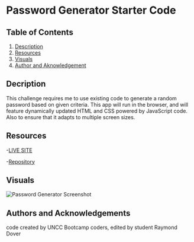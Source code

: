 # Password Generator Starter Code

## Table of Contents

1. [Description](#description)
2. [Resources](#resources)
3. [Visuals](#visuals)
4. [Author and Aknowledgement](#author-and-aknowledgements)

## Decription
This challenge requires me to use existing code to generate a random password based on given criteria. This app will run in the browser, and will feature dynamically updated HTML and CSS powered by JavaScript code. Also to ensure that it adapts to multiple screen sizes.

## Resources

-[LIVE SITE](https://github.com/raydover/password-generator)

-[Repository](https://git@github.com:raydover/password-generator.git)

## Visuals

![Password Generator Screenshot](/Users/raymonddover/Bootcamp/Homework/password-generator/Password-Generator.png)

## Authors and Acknowledgements

code created by UNCC Bootcamp coders, edited by student Raymond Dover